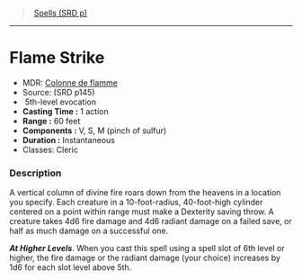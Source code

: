 ﻿---
!SpellItem
Family: SpellVO
Name: Flame Strike
Type: evocation
Level: 5
CastingTime: 1 action
Range: 60 feet
Components: V, S, M (pinch of sulfur)
Duration: Instantaneous
Classes: Cleric
Source: (SRD p145)
AltName: '[Colonne de flamme](hd_spells_colonne_de_flamme.md)'
Id: spells_vo.md#flame-strike
ParentLink: spells_vo.md#spells-srd-p
ParentName: Spells (SRD p)
NameLevel: 1
Attributes:
  Name: Flame Strike
  Markdown: >+
    # <!--Name-->Flame Strike<!--/Name-->


    - MDR: <!--AltName-->[Colonne de flamme](hd_spells_colonne_de_flamme.md)<!--/AltName-->

    - Source: <!--Source-->(SRD p145)<!--/Source-->

    -  <!--Level-->5<!--/Level-->th-level <!--Type-->evocation<!--/Type-->

    - **Casting Time :** <!--CastingTime-->1 action<!--/CastingTime-->

    - **Range :** <!--Range-->60 feet<!--/Range-->

    - **Components :** <!--Components-->V, S, M (pinch of sulfur)<!--/Components-->

    - **Duration :** <!--Duration-->Instantaneous<!--/Duration-->

    - Classes: <!--Classes-->Cleric<!--/Classes-->


    ### Description


    A vertical column of divine fire roars down from the heavens in a location you specify. Each creature in a 10-foot-radius, 40-foot-high cylinder centered on a point within range must make a Dexterity saving throw. A creature takes 4d6 fire damage and 4d6 radiant damage on a failed save, or half as much damage on a successful one.


    **_At Higher Levels_**. When you cast this spell using a spell slot of 6th level or higher, the fire damage or the radiant damage (your choice) increases by 1d6 for each slot level above 5th.

  AltName: '[Colonne de flamme](hd_spells_colonne_de_flamme.md)'
  Source: (SRD p145)
  Level: 5
  Type: evocation
  CastingTime: 1 action
  Range: 60 feet
  Components: V, S, M (pinch of sulfur)
  Duration: Instantaneous
  Classes: Cleric
AttributesDictionary: >+
  Name: Flame Strike

  Markdown: >+

    # <!--Name-->Flame Strike<!--/Name-->





    - MDR: <!--AltName-->[Colonne de flamme](hd_spells_colonne_de_flamme.md)<!--/AltName-->



    - Source: <!--Source-->(SRD p145)<!--/Source-->



    -  <!--Level-->5<!--/Level-->th-level <!--Type-->evocation<!--/Type-->



    - **Casting Time :** <!--CastingTime-->1 action<!--/CastingTime-->



    - **Range :** <!--Range-->60 feet<!--/Range-->



    - **Components :** <!--Components-->V, S, M (pinch of sulfur)<!--/Components-->



    - **Duration :** <!--Duration-->Instantaneous<!--/Duration-->



    - Classes: <!--Classes-->Cleric<!--/Classes-->





    ### Description





    A vertical column of divine fire roars down from the heavens in a location you specify. Each creature in a 10-foot-radius, 40-foot-high cylinder centered on a point within range must make a Dexterity saving throw. A creature takes 4d6 fire damage and 4d6 radiant damage on a failed save, or half as much damage on a successful one.





    **_At Higher Levels_**. When you cast this spell using a spell slot of 6th level or higher, the fire damage or the radiant damage (your choice) increases by 1d6 for each slot level above 5th.



  AltName: '[Colonne de flamme](hd_spells_colonne_de_flamme.md)'

  Source: (SRD p145)

  Level: 5

  Type: evocation

  CastingTime: 1 action

  Range: 60 feet

  Components: V, S, M (pinch of sulfur)

  Duration: Instantaneous

  Classes: Cleric

---
> [Spells (SRD p)](srd_spells.md)

---

# Flame Strike

- MDR: [Colonne de flamme](hd_spells_colonne_de_flamme.md)
- Source: (SRD p145)
-  5th-level evocation
- **Casting Time :** 1 action
- **Range :** 60 feet
- **Components :** V, S, M (pinch of sulfur)
- **Duration :** Instantaneous
- Classes: Cleric

### Description

A vertical column of divine fire roars down from the heavens in a location you specify. Each creature in a 10-foot-radius, 40-foot-high cylinder centered on a point within range must make a Dexterity saving throw. A creature takes 4d6 fire damage and 4d6 radiant damage on a failed save, or half as much damage on a successful one.

**_At Higher Levels_**. When you cast this spell using a spell slot of 6th level or higher, the fire damage or the radiant damage (your choice) increases by 1d6 for each slot level above 5th.

